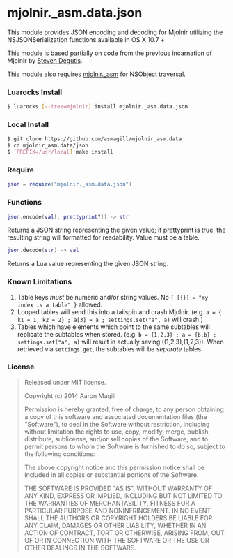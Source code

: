 mjolnir._asm.data.json
======================

This module provides JSON encoding and decoding for Mjolnir utilizing the NSJSONSerialization functions available in OS X 10.7 +

This module is based partially on code from the previous incarnation of Mjolnir by [Steven Degutis](https://github.com/sdegutis/).

This module also requires [mjolnir._asm](https://github.com/asmagill/mjolnir_asm) for NSObject traversal.

### Luarocks Install
~~~bash
$ luarocks [--tree=mjolnir] install mjolnir._asm.data.json
~~~

### Local Install
~~~bash
$ git clone https://github.com/asmagill/mjolnir_asm.data
$ cd mjolnir_asm.data/json
$ [PREFIX=/usr/local] make install
~~~

### Require

~~~lua
json = require("mjolnir._asm.data.json")
~~~

### Functions

~~~lua
json.encode(val[, prettyprint?]) -> str
~~~
Returns a JSON string representing the given value; if prettyprint is true, the resulting string will formatted for readability.  Value must be a table.

~~~lua
json.decode(str) -> val
~~~
Returns a Lua value representing the given JSON string.

### Known Limitations

1. Table keys *must* be numeric and/or string values. No `{ [{}] = "my index is a table" }` allowed.
2. Looped tables will send this into a tailspin and crash Mjolnir. (e.g. `a = { k1 = 1, k2 = 2} ; a[3] = a ; settings.set("a", a)` will crash.)
3. Tables which have elements which point to the same subtables will replicate the subtables when stored.  (e.g. `b = {1,2,3} ; a = {b,b} ; settings.set("a", a)` will result in actually saving ((1,2,3),(1,2,3)).  When retrieved via `settings.get`, the subtables will be *separate* tables.

### License

> Released under MIT license.
>
> Copyright (c) 2014 Aaron Magill
>
> Permission is hereby granted, free of charge, to any person obtaining a copy
> of this software and associated documentation files (the "Software"), to deal
> in the Software without restriction, including without limitation the rights
> to use, copy, modify, merge, publish, distribute, sublicense, and/or sell
> copies of the Software, and to permit persons to whom the Software is
> furnished to do so, subject to the following conditions:
>
> The above copyright notice and this permission notice shall be included in
> all copies or substantial portions of the Software.
>
> THE SOFTWARE IS PROVIDED "AS IS", WITHOUT WARRANTY OF ANY KIND, EXPRESS OR
> IMPLIED, INCLUDING BUT NOT LIMITED TO THE WARRANTIES OF MERCHANTABILITY,
> FITNESS FOR A PARTICULAR PURPOSE AND NONINFRINGEMENT. IN NO EVENT SHALL THE
> AUTHORS OR COPYRIGHT HOLDERS BE LIABLE FOR ANY CLAIM, DAMAGES OR OTHER
> LIABILITY, WHETHER IN AN ACTION OF CONTRACT, TORT OR OTHERWISE, ARISING FROM,
> OUT OF OR IN CONNECTION WITH THE SOFTWARE OR THE USE OR OTHER DEALINGS IN
> THE SOFTWARE.
